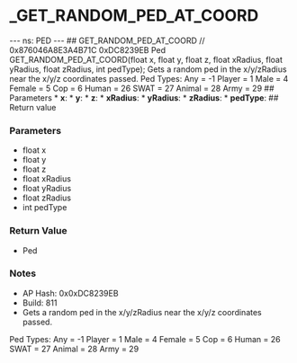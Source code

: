 # _GET_RANDOM_PED_AT_COORD

--- ns: PED --- ## GET_RANDOM_PED_AT_COORD  // 0x876046A8E3A4B71C 0xDC8239EB Ped GET_RANDOM_PED_AT_COORD(float x, float y, float z, float xRadius, float yRadius, float zRadius, int pedType);  Gets a random ped in the x/y/zRadius near the x/y/z coordinates passed. Ped Types: Any = -1 Player = 1 Male = 4 Female = 5 Cop = 6 Human = 26 SWAT = 27 Animal = 28 Army = 29  ## Parameters * **x**: * **y**: * **z**: * **xRadius**: * **yRadius**: * **zRadius**: * **pedType**:  ## Return value

### Parameters
* float x
* float y
* float z
* float xRadius
* float yRadius
* float zRadius
* int pedType

### Return Value
* Ped

### Notes
* AP Hash: 0x0xDC8239EB
* Build: 811
* Gets a random ped in the x/y/zRadius near the x/y/z coordinates passed. 

Ped Types:
Any = -1
Player = 1
Male = 4 
Female = 5 
Cop = 6
Human = 26
SWAT = 27 
Animal = 28
Army = 29


